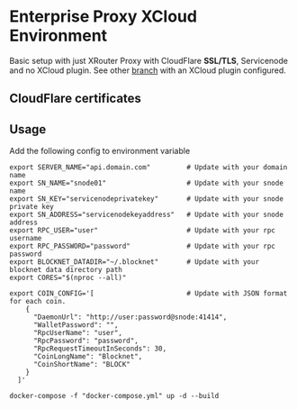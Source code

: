 # Enterprise Proxy XCloud Environment

Basic setup with just XRouter Proxy with CloudFlare **SSL/TLS**, Servicenode and no XCloud plugin. See other [branch](https://github.com/luusluus/xcloud-env/tree/xcloud-plugin-example) with an XCloud plugin configured.

## CloudFlare certificates
## Usage
Add the following config to environment variable
```
export SERVER_NAME="api.domain.com"         # Update with your domain name
export SN_NAME="snode01"                    # Update with your snode name
export SN_KEY="servicenodeprivatekey"       # Update with your snode private key
export SN_ADDRESS="servicenodekeyaddress"   # Update with your snode address
export RPC_USER="user"                      # Update with your rpc username
export RPC_PASSWORD="password"              # Update with your rpc password
export BLOCKNET_DATADIR="~/.blocknet"       # Update with your blocknet data directory path
export CORES="$(nproc --all)"

export COIN_CONFIG='[                       # Update with JSON format for each coin. 
    {
      "DaemonUrl": "http://user:password@snode:41414",
      "WalletPassword": "",
      "RpcUserName": "user",
      "RpcPassword": "password",
      "RpcRequestTimeoutInSeconds": 30,
      "CoinLongName": "Blocknet",
      "CoinShortName": "BLOCK"
    }
  ]'

docker-compose -f "docker-compose.yml" up -d --build
```